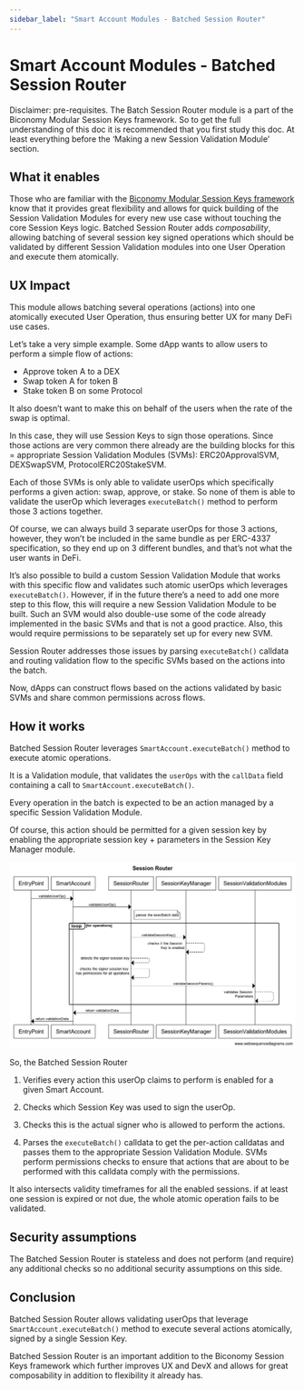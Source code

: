 ```yaml
---
sidebar_label: "Smart Account Modules - Batched Session Router"
---
```


# Smart Account Modules - Batched Session Router

Disclaimer: pre-requisites. The Batch Session Router module is a part of the Biconomy Modular Session Keys framework. So to get the full understanding of this doc it is recommended that you first study this doc. At least everything before the ‘Making a new Session Validation Module’ section.

## What it enables

Those who are familiar with the [Biconomy Modular Session Keys framework](https://www.biconomy.io/post/modular-session-keys) know that it provides great flexibility and allows for quick building of the Session Validation Modules for every new use case without touching the core Session Keys logic.
Batched Session Router adds *composability*, allowing batching of several session key signed operations which should be validated by different Session Validation modules into one User Operation and execute them atomically.

## UX Impact

This module allows batching several operations (actions) into one atomically executed User Operation, thus ensuring better UX for many DeFi use cases.

Let’s take a very simple example. Some dApp wants to allow users to perform a simple flow of actions:

- Approve token A to a DEX
- Swap token A for token B
- Stake token B on some Protocol

It also doesn’t want to make this on behalf of the users when the rate of the swap is optimal.

In this case, they will use Session Keys to sign those operations.
Since those actions are very common there already are the building blocks for this = appropriate Session Validation Modules (SVMs): ERC20ApprovalSVM, DEXSwapSVM, ProtocolERC20StakeSVM.

Each of those SVMs is only able to validate userOps which specifically performs a given action: swap, approve, or stake. So none of them is able to validate the userOp which leverages `executeBatch()` method to perform those 3 actions together. 

Of course, we can always build 3 separate userOps for those 3 actions, however, they won’t be included in the same bundle as per ERC-4337 specification, so they end up on 3 different bundles, and that’s not what the user wants in DeFi.

It’s also possible to build a custom Session Validation Module that works with this specific flow and validates such atomic userOps which leverages `executeBatch()`. However, if in the future there’s a need to add one more step to this flow, this will require a new Session Validation Module to be built. 
Such an SVM would also double-use some of the code already implemented in the basic SVMs and that is not a good practice. Also, this would require permissions to be separately set up for every new SVM.

Session Router addresses those issues by parsing `executeBatch()` calldata and routing validation flow to the specific SVMs based on the actions into the batch.

Now, dApps can construct flows based on the actions validated by basic SVMs and share common permissions across flows.

## How it works

Batched Session Router leverages `SmartAccount.executeBatch()` method to execute atomic operations.

It is a Validation module, that validates the `userOps` with the `callData` field containing a call to `SmartAccount.executeBatch()`.

Every operation in the batch is expected to be an action managed by a specific Session Validation Module. 

Of course, this action should be permitted for a given session key by enabling the appropriate session key + parameters in the Session Key Manager module.

![sessionrouter](./images/Session%20Router.png)

So, the Batched Session Router 
1. Verifies every action this userOp claims to perform is enabled for a given Smart Account.
2. Checks which Session Key was used to sign the userOp.

3. Checks this is the actual signer who is allowed to perform the actions.
4. Parses the `executeBatch()` calldata to get the per-action calldatas and passes them to the appropriate Session Validation Module. SVMs perform permissions checks to ensure that actions that are about to be performed with this calldata comply with the permissions.

It also intersects validity timeframes for all the enabled sessions. if at least one session is expired or not due, the whole atomic operation fails to be validated.

## Security assumptions

The Batched Session Router is stateless and does not perform (and require) any additional checks so no additional security assumptions on this side.

## Conclusion

Batched Session Router allows validating userOps that leverage `SmartAccount.executeBatch()` method to execute several actions atomically, signed by a single Session Key. 

Batched Session Router is an important addition to the Biconomy Session Keys framework which further improves UX and DevX and allows for great composability in addition to flexibility it already has.